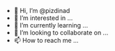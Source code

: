 - 👋 Hi, I’m @pizdinad
- 👀 I’m interested in ...
- 🌱 I’m currently learning ...
- 💞️ I’m looking to collaborate on ...
- 📫 How to reach me ...

<!---
pizdinad/pizdinad is a ✨ special ✨ repository because its `README.md` (this file) appears on your GitHub profile.
You can click the Preview link to take a look at your changes.
--->
